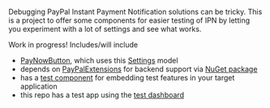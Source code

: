 Debugging PayPal Instant Payment Notification solutions can be tricky. This is a project to offer some components for easier testing of IPN by letting you experiment with a lot of settings and see what works.

Work in progress! Includes/will include

- [PayNowButton](https://github.com/adamfoneil/PayPalComponents.RCL/blob/master/PayPalComponents.RCL/Components/PayNowButton.razor), which uses this [Settings](https://github.com/adamfoneil/PayPalComponents.RCL/blob/master/PayPalComponents.RCL/Models/Settings.cs) model
- depends on [PayPalExtensions](https://github.com/adamfoneil/PayPal.Extensions) for backend support via [NuGet package](https://github.com/adamfoneil/PayPalComponents.RCL/blob/master/PayPalComponents.RCL/PayPalComponents.RCL.csproj#L24)
- has a [test component](https://github.com/adamfoneil/PayPalComponents.RCL/blob/master/PayPalComponents.RCL/Components/IPNTest.razor) for embedding test features in your target application
- this repo has a test app using the [test dashboard](https://github.com/adamfoneil/PayPalComponents.RCL/blob/master/TestApp/Pages/Index.razor#L6)
